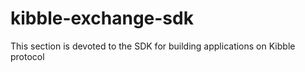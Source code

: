 # kibble-exchange-sdk
This section is devoted to the SDK for building applications on Kibble protocol

